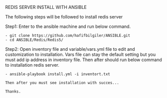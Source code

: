 REDIS SERVER INSTALL WITH ANSIBLE

The following steps will be followed to install redis server

Step1:
    Enter to the ansible machine and run below command.

    - git clone https://github.com/hafifbilgiler/ANSIBLE.git
    - cd ANSIBLE/Redis/Redis5/

Step2:
    Open inventory file and variable/vars.yml file to edit and customization to installation. Vars file can stay the default setting but you must add ip address in inventory file. Then after should run below command to installation redis server.

    - ansible-playbook install.yml -i inventort.txt

    Then after you must see installation with succes...

    Thanks.